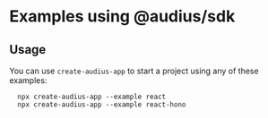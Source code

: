 # Examples using @audius/sdk

## Usage

You can use `create-audius-app` to start a project using any of these examples:

```
  npx create-audius-app --example react
  npx create-audius-app --example react-hono
```
